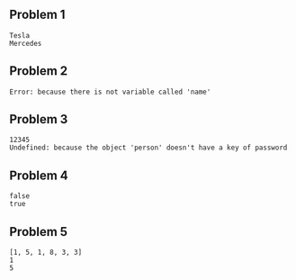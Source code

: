 ## Problem 1
```
Tesla
Mercedes
```
## Problem 2
```
Error: because there is not variable called 'name'
```
## Problem 3
```
12345
Undefined: because the object 'person' doesn't have a key of password
```
## Problem 4
```
false
true
```
## Problem 5
```
[1, 5, 1, 8, 3, 3]
1
5
```